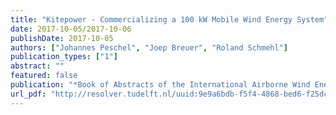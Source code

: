 ```yaml
---
title: "Kitepower - Commercializing a 100 kW Mobile Wind Energy System"
date: 2017-10-05/2017-10-06
publishDate: 2017-10-05
authors: ["Johannes Peschel", "Joep Breuer", "Roland Schmehl"]
publication_types: ["1"]
abstract: ""
featured: false
publication: "*Book of Abstracts of the International Airborne Wind Energy Conference (AWEC 2017)*"
url_pdf: "http://resolver.tudelft.nl/uuid:9e9a6bdb-f5f4-4868-bed6-f25dc5ee42f0"
---
```


